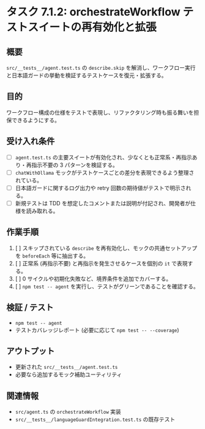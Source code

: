 # タスク 7.1.2: orchestrateWorkflow テストスイートの再有効化と拡張

## 概要
`src/__tests__/agent.test.ts` の `describe.skip` を解消し、ワークフロー実行と日本語ガードの挙動を検証するテストケースを復元・拡張する。

## 目的
ワークフロー構成の仕様をテストで表現し、リファクタリング時も振る舞いを担保できるようにする。

## 受け入れ条件
- [ ] `agent.test.ts` の主要スイートが有効化され、少なくとも正常系・再指示あり・再指示不要の 3 パターンを検証する。
- [ ] `chatWithOllama` モックがテストケースごとの差分を表現できるよう整理されている。
- [ ] 日本語ガードに関するログ出力や retry 回数の期待値がテストで明示される。
- [ ] 新規テストは TDD を想定したコメントまたは説明が付記され、開発者が仕様を読み取れる。

## 作業手順
1. [ ] スキップされている `describe` を再有効化し、モックの共通セットアップを `beforeEach` 等に抽出する。
2. [ ] 正常系 (再指示不要) と再指示を発生させるケースを個別の `it` で表現する。
3. [ ] 0 サイクルや初期化失敗など、境界条件を追加でカバーする。
4. [ ] `npm test -- agent` を実行し、テストがグリーンであることを確認する。

## 検証 / テスト
- `npm test -- agent`
- テストカバレッジレポート (必要に応じて `npm test -- --coverage`)

## アウトプット
- 更新された `src/__tests__/agent.test.ts`
- 必要なら追加するモック補助ユーティリティ

## 関連情報
- `src/agent.ts` の `orchestrateWorkflow` 実装
- `src/__tests__/languageGuardIntegration.test.ts` の既存テスト
